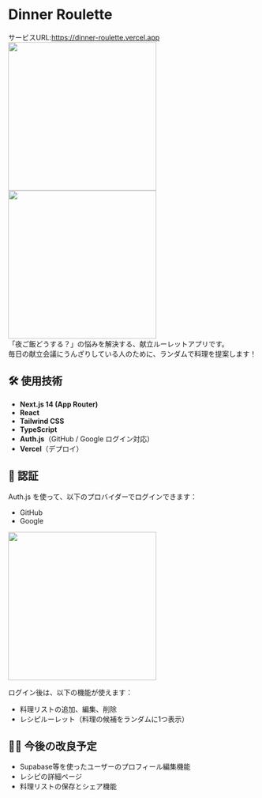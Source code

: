 # Dinner Roulette 
サービスURL:https://dinner-roulette.vercel.app
<br>
<img src="public/main.gif" width="300">
<img src="public/roulette.gif" width="300">
<br>
「夜ご飯どうする？」の悩みを解決する、献立ルーレットアプリです。  
毎日の献立会議にうんざりしている人のために、ランダムで料理を提案します！

## 🛠️ 使用技術

- **Next.js 14 (App Router)**
- **React**
- **Tailwind CSS**
- **TypeScript**
- **Auth.js**（GitHub / Google ログイン対応）
- **Vercel**（デプロイ）

## 🔐 認証

Auth.js を使って、以下のプロバイダーでログインできます：

- GitHub
- Google

<img src="public/login.gif" width="300">
<br>

ログイン後は、以下の機能が使えます：

- 料理リストの追加、編集、削除
- レシピルーレット（料理の候補をランダムに1つ表示）

## 🧑‍💻 今後の改良予定
- Supabase等を使ったユーザーのプロフィール編集機能
- レシピの詳細ページ
- 料理リストの保存とシェア機能
